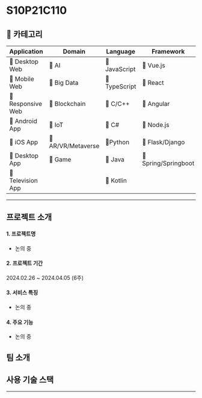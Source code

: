 # S10P21C110

## 📑 카테고리

| Application                       | Domain                                | Language                      | Framework                            |
| --------------------------------- | ------------------------------------- | ----------------------------- | ------------------------------------ |
| :black_square_button: Desktop Web | :black_square_button: AI                 | :black_square_button: JavaScript | :black_square_button: Vue.js         |
| :black_square_button: Mobile Web     | :black_square_button: Big Data        | :black_square_button: TypeScript | :black_square_button: React             |
| :black_square_button: Responsive Web | :black_square_button: Blockchain      | :black_square_button: C/C++   | :black_square_button: Angular        |
| :black_square_button: Android App | :black_square_button: IoT                | :black_square_button: C#      | :black_square_button: Node.js           |
| :black_square_button: iOS App     | :black_square_button: AR/VR/Metaverse | :black_square_button: ​Python    | :black_square_button: Flask/Django      |
| :black_square_button: Desktop App | :black_square_button: Game            | :black_square_button: Java       | :black_square_button: Spring/Springboot |
| :black_square_button: Television App |                                       | :black_square_button: Kotlin  |                                      |

---


<!-- 필수 항목 -->

## 프로젝트 소개

#### 1. 프로젝트명
- 논의 중

#### 2. 프로젝트 기간

2024.02.26 ~ 2024.04.05 (6주)

#### 3. 서비스 특징
- 논의 중


#### 4. 주요 기능
- 논의 중

<!-- 자유 양식 -->

## 팀 소개


## 사용 기술 스택


<hr />

